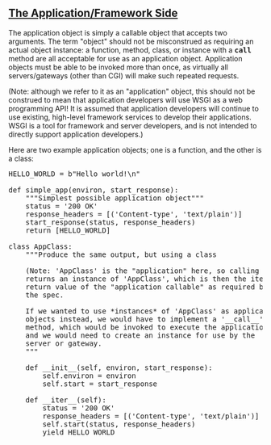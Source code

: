 ## [The Application/Framework Side](#id20)

The application object is simply a callable object that accepts
two arguments.  The term "object" should not be misconstrued as
requiring an actual object instance: a function, method, class,
or instance with a <tt class="docutils literal">__call__</tt> method are all acceptable for
use as an application object.  Application objects must be able
to be invoked more than once, as virtually all servers/gateways
(other than CGI) will make such repeated requests.

(Note: although we refer to it as an "application" object, this
should not be construed to mean that application developers will use
WSGI as a web programming API!  It is assumed that application
developers will continue to use existing, high-level framework
services to develop their applications.  WSGI is a tool for
framework and server developers, and is not intended to directly
support application developers.)

Here are two example application objects; one is a function, and the
other is a class:

<pre class="literal-block">HELLO_WORLD = b"Hello world!\n"

def simple_app(environ, start_response):
    """Simplest possible application object"""
    status = '200 OK'
    response_headers = [('Content-type', 'text/plain')]
    start_response(status, response_headers)
    return [HELLO_WORLD]

class AppClass:
    """Produce the same output, but using a class

    (Note: 'AppClass' is the "application" here, so calling it
    returns an instance of 'AppClass', which is then the iterable
    return value of the "application callable" as required by
    the spec.

    If we wanted to use *instances* of 'AppClass' as application
    objects instead, we would have to implement a '__call__'
    method, which would be invoked to execute the application,
    and we would need to create an instance for use by the
    server or gateway.
    """

    def __init__(self, environ, start_response):
        self.environ = environ
        self.start = start_response

    def __iter__(self):
        status = '200 OK'
        response_headers = [('Content-type', 'text/plain')]
        self.start(status, response_headers)
        yield HELLO_WORLD
</pre>